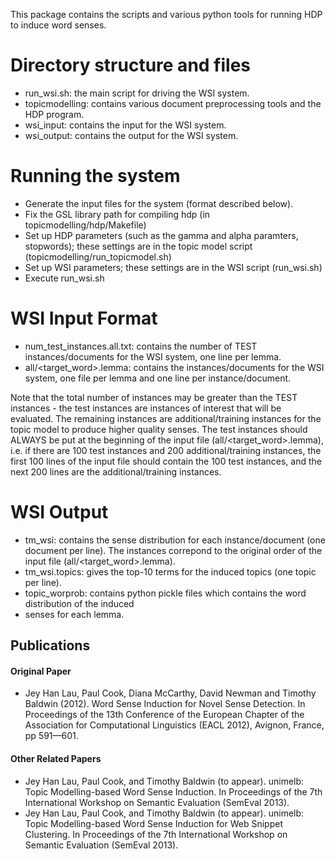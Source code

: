 This package contains the scripts and various python tools for running HDP to induce word senses.

Directory structure and files
=============================
* run_wsi.sh: the main script for driving the WSI system.
* topicmodelling: contains various document preprocessing tools and the HDP program.
* wsi_input: contains the input for the WSI system.
* wsi_output: contains the output for the WSI system.

Running the system
==================
* Generate the input files for the system (format described below).
* Fix the GSL library path for compiling hdp (in topicmodelling/hdp/Makefile)
* Set up HDP parameters (such as the gamma and alpha paramters, stopwords); these settings are in the 
topic model script (topicmodelling/run_topicmodel.sh)
* Set up WSI parameters; these settings are in the WSI script (run_wsi.sh)
* Execute run_wsi.sh

WSI Input Format
================
* num_test_instances.all.txt: contains the number of TEST instances/documents for the WSI system, one 
line per lemma.
* all/<target_word>.lemma: contains the instances/documents for the WSI system, one file per lemma and 
one line per instance/document.

Note that the total number of instances may be greater than the TEST instances - the test instances 
are instances of interest that will be evaluated. The remaining instances are additional/training 
instances for the topic model to produce higher quality senses.  The test instances should ALWAYS be 
put at the beginning of the input file (all/<target_word>.lemma), i.e. if there are 100 test 
instances and 200 additional/training instances, the first 100 lines of the input file should 
contain the 100 test instances, and the next 200 lines are the additional/training instances.

WSI Output
==========
* tm_wsi: contains the sense distribution for each instance/document (one document per line). The 
instances correpond to the original order of the input file (all/<target_word>.lemma).
* tm_wsi.topics: gives the top-10 terms for the induced topics (one topic per line).
* topic_worprob: contains python pickle files which contains the word distribution of the induced 
* senses 
for each lemma.

Publications
------------
#### Original Paper
* Jey Han Lau, Paul Cook, Diana McCarthy, David Newman and Timothy Baldwin (2012). 
Word Sense Induction for Novel Sense Detection. In Proceedings of the 13th Conference of the European Chapter 
of the Association for Computational Linguistics (EACL 2012), Avignon, France, pp 591—601.

#### Other Related Papers
* Jey Han Lau, Paul Cook, and Timothy Baldwin (to appear). unimelb: Topic Modelling-based Word Sense Induction. 
In Proceedings of the 7th International Workshop on Semantic Evaluation (SemEval 2013).
* Jey Han Lau, Paul Cook, and Timothy Baldwin (to appear). unimelb: Topic Modelling-based Word Sense Induction 
for Web Snippet Clustering. In Proceedings of the 7th International Workshop on Semantic Evaluation (SemEval 2013).

